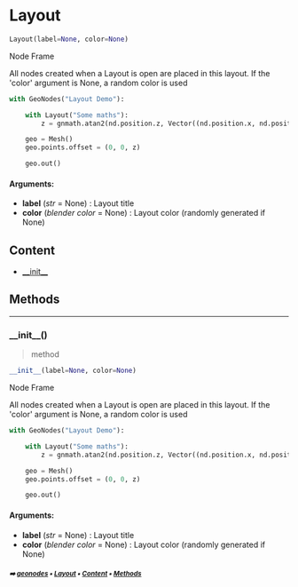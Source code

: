 # Layout

``` python
Layout(label=None, color=None)
```

Node Frame

All nodes created when a Layout is open are placed in this layout.
If the 'color' argument is None, a random color is used

``` python
with GeoNodes("Layout Demo"):

    with Layout("Some maths"):
        z = gnmath.atan2(nd.position.z, Vector((nd.position.x, nd.position.y, 0)).length)

    geo = Mesh()
    geo.points.offset = (0, 0, z)

    geo.out()
```

#### Arguments:
- **label** (_str_ = None) : Layout title
- **color** (_blender color_ = None) : Layout color (randomly generated if None)

## Content

- [\_\_init__](layout.md#__init__)

## Methods



----------
### \_\_init__()

> method

``` python
__init__(label=None, color=None)
```

Node Frame

All nodes created when a Layout is open are placed in this layout.
If the 'color' argument is None, a random color is used

``` python
with GeoNodes("Layout Demo"):

    with Layout("Some maths"):
        z = gnmath.atan2(nd.position.z, Vector((nd.position.x, nd.position.y, 0)).length)

    geo = Mesh()
    geo.points.offset = (0, 0, z)

    geo.out()
```

#### Arguments:
- **label** (_str_ = None) : Layout title
- **color** (_blender color_ = None) : Layout color (randomly generated if None)

##### <sub>:arrow_right: [geonodes](index.md#geonodes) :black_small_square: [Layout](layout.md#layout) :black_small_square: [Content](layout.md#content) :black_small_square: [Methods](layout.md#methods)</sub>